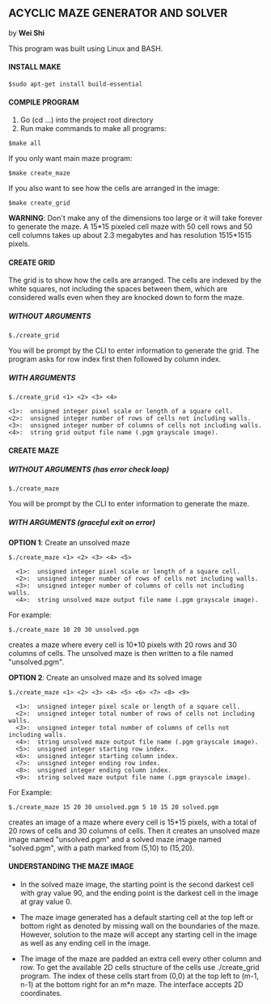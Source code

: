 ## ACYCLIC MAZE GENERATOR AND SOLVER
by **Wei Shi**

This program was built using Linux and BASH.

#### INSTALL MAKE
```{r, engine='bash', count_lines}
$sudo apt-get install build-essential
```

#### COMPILE PROGRAM
1.  Go (cd ...) into the project root directory
2.  Run make commands to make all programs:
```{r, engine='bash', count_lines}
$make all
```
If you only want main maze program:
```{r, engine='bash', count_lines}
$make create_maze
```
If you also want to see how the cells are arranged in the image:
```{r, engine='bash', count_lines}
$make create_grid
```
**WARNING**: Don't make any of the dimensions too large or it will take forever
  to generate the maze. A 15\*15 pixeled cell maze with 50 cell rows and 50 cell
  columns takes up about 2.3 megabytes and has resolution 1515\*1515 pixels.

#### CREATE GRID
  The grid is to show how the cells are arranged. The cells are indexed by the
  white squares, not including the spaces between them, which are considered
  walls even when they are knocked down to form the maze.

##### WITHOUT ARGUMENTS
```{r, engine='bash', count_lines}
$./create_grid
```
You will be prompt by the CLI to enter information to generate the grid. The
program asks for row index first then followed by column index.

##### WITH ARGUMENTS
```{r, engine='bash', count_lines}
$./create_grid <1> <2> <3> <4>
```
    <1>:  unsigned integer pixel scale or length of a square cell.
    <2>:  unsigned integer number of rows of cells not including walls.
    <3>:  unsigned integer number of columns of cells not including walls.
    <4>:  string grid output file name (.pgm grayscale image).

#### CREATE MAZE
##### WITHOUT ARGUMENTS (has error check loop)
```{r, engine='bash', count_lines}
$./create_maze
```
You will be prompt by the CLI to enter information to generate the maze.
##### WITH ARGUMENTS (graceful exit on error)
**OPTION 1**: Create an unsolved maze
```{r, engine='bash', count_lines}
$./create_maze <1> <2> <3> <4> <5>
```
      <1>:  unsigned integer pixel scale or length of a square cell.
      <2>:  unsigned integer number of rows of cells not including walls.
      <3>:  unsigned integer number of columns of cells not including walls.
      <4>:  string unsolved maze output file name (.pgm grayscale image).
For example:
```{r, engine='bash', count_lines}
$./create_maze 10 20 30 unsolved.pgm
```
creates a maze where every cell is 10*10 pixels with 20 rows and 30 columns
of cells. The unsolved maze is then written to a file named "unsolved.pgm".

**OPTION 2**: Create an unsolved maze and its solved image
```{r, engine='bash', count_lines}
$./create_maze <1> <2> <3> <4> <5> <6> <7> <8> <9>
```
      <1>:  unsigned integer pixel scale or length of a square cell.
      <2>:  unsigned integer total number of rows of cells not including walls.
      <3>:  unsigned integer total number of columns of cells not including walls.
      <4>:  string unsolved maze output file name (.pgm grayscale image).
      <5>:  unsigned integer starting row index.
      <6>:  unsigned integer starting column index.
      <7>:  unsigned integer ending row index.
      <8>:  unsigned integer ending column index.
      <9>:  string solved maze output file name (.pgm grayscale image).
For Example:
```{r, engine='bash', count_lines}
$./create_maze 15 20 30 unsolved.pgm 5 10 15 20 solved.pgm
```
  creates an image of a maze where every cell is 15*15 pixels, with a total
  of 20 rows of cells and 30 columns of cells. Then it creates an unsolved
  maze image named "unsolved.pgm" and a solved maze image named "solved.pgm",
  with a path marked from (5,10) to (15,20).

#### UNDERSTANDING THE MAZE IMAGE
- In the solved maze image, the starting point is the second darkest cell with
  gray value 90, and the ending point is the darkest cell in the image at
  gray value 0.

- The maze image generated has a default starting cell at the top left or bottom
  right as denoted by missing wall on the boundaries of the maze. However,
  solution to the maze will accept any starting cell in the image as well as any
  ending cell in the image.

- The image of the maze are padded an extra cell every other column and row. To
  get the available 2D cells structure of the cells use ./create_grid program.
  The index of these cells start from (0,0) at the top left to
  (m-1, n-1) at the bottom right for an m\*n maze. The interface accepts
  2D coordinates.
